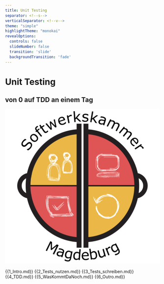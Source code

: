 ```yaml
---
title: Unit Testing
separator: <!--s-->
verticalSeparator: <!--v-->
theme: "simple"
highlightTheme: "monokai"
revealOptions:
  controls: false
  slideNumber: false
  transition: 'slide'
  backgroundTransition: 'fade'
---
```


# Unit Testing 
## von 0 auf TDD an einem Tag

![SWK-MD](img/swk-logo.png)  <!-- .element: width="30%" -->

{{1_Intro.md}}
{{2_Tests_nutzen.md}}
{{3_Tests_schreiben.md}}
{{4_TDD.md}}
{{5_WasKommtDaNoch.md}}
{{6_Outro.md}}
